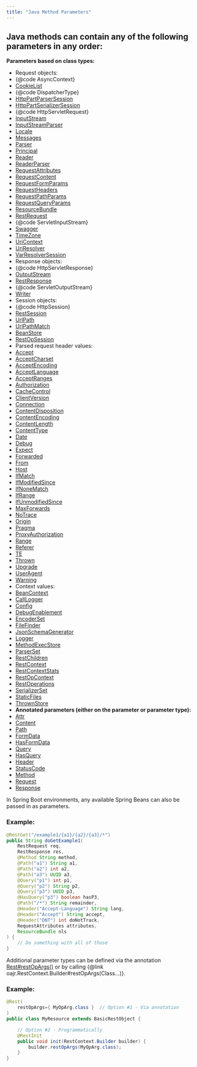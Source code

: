 ```yaml
---
title: "Java Method Parameters"
---
```


Java methods can contain any of the following parameters in any order:
-
**Parameters based on class types:**
- Request objects:
- \{@code AsyncContext\}
- [CookieList](../apidocs/org/apache/juneau/rest/arg/CookieList.html)
- \{@code DispatcherType\}
- [HttpPartParserSession](../apidocs/org/apache/juneau/httppart/HttpPartParserSession.html)
- [HttpPartSerializerSession](../apidocs/org/apache/juneau/httppart/HttpPartSerializerSession.html)
- \{@code HttpServletRequest\}
- [InputStream](../apidocs/java/io/InputStream.html)
- [InputStreamParser](../apidocs/org/apache/juneau/parser/InputStreamParser.html)
- [Locale](../apidocs/java/util/Locale.html)
- [Messages](../apidocs/org/apache/juneau/cp/Messages.html)
- [Parser](../apidocs/org/apache/juneau/parser/Parser.html)
- [Principal](../apidocs/java/security/Principal.html)
- [Reader](../apidocs/java/io/Reader.html)
- [ReaderParser](../apidocs/org/apache/juneau/parser/ReaderParser.html)
- [RequestAttributes](../apidocs/org/apache/juneau/rest/httppart/RequestAttributes.html)
- [RequestContent](../apidocs/org/apache/juneau/rest/httppart/RequestContent.html)
- [RequestFormParams](../apidocs/org/apache/juneau/rest/httppart/RequestFormParams.html)
- [RequestHeaders](../apidocs/org/apache/juneau/rest/httppart/RequestHeaders.html)
- [RequestPathParams](../apidocs/org/apache/juneau/rest/httppart/RequestPathParams.html)
- [RequestQueryParams](../apidocs/org/apache/juneau/rest/httppart/RequestQueryParams.html)
- [ResourceBundle](../apidocs/java/util/ResourceBundle.html)
- [RestRequest](../apidocs/org/apache/juneau/rest/RestRequest.html)
- \{@code ServletInputStream\}
- [Swagger](../apidocs/org/apache/juneau/dto/swagger/Swagger.html)
- [TimeZone](../apidocs/java/util/TimeZone.html)
- [UriContext](../apidocs/org/apache/juneau/UriContext.html)
- [UriResolver](../apidocs/org/apache/juneau/UriResolver.html)
- [VarResolverSession](../apidocs/org/apache/juneau/svl/VarResolverSession.html)
- Response objects:
- \{@code HttpServletResponse\}
- [OutputStream](../apidocs/java/io/OutputStream.html)
- [RestResponse](../apidocs/org/apache/juneau/rest/RestResponse.html)
- \{@code ServletOutputStream\}
- [Writer](../apidocs/java/io/Writer.html)
- Session objects:
- \{@code HttpSession\}
- [RestSession](../apidocs/org/apache/juneau/rest/RestSession.html)
- [UrlPath](../apidocs/org/apache/juneau/rest/util/UrlPath.html)
- [UrlPathMatch](../apidocs/org/apache/juneau/rest/util/UrlPathMatch.html)
- [BeanStore](../apidocs/org/apache/juneau/cp/BeanStore.html)
- [RestOpSession](../apidocs/org/apache/juneau/rest/RestOpSession.html)
- Parsed request header values:
- [Accept](../apidocs/org/apache/juneau/http/header/Accept.html)
- [AcceptCharset](../apidocs/org/apache/juneau/http/header/AcceptCharset.html)
- [AcceptEncoding](../apidocs/org/apache/juneau/http/header/AcceptEncoding.html)
- [AcceptLanguage](../apidocs/org/apache/juneau/http/header/AcceptLanguage.html)
- [AcceptRanges](../apidocs/org/apache/juneau/http/header/AcceptRanges.html)
- [Authorization](../apidocs/org/apache/juneau/http/header/Authorization.html)
- [CacheControl](../apidocs/org/apache/juneau/http/header/CacheControl.html)
- [ClientVersion](../apidocs/org/apache/juneau/http/header/ClientVersion.html)
- [Connection](../apidocs/org/apache/juneau/http/header/Connection.html)
- [ContentDisposition](../apidocs/org/apache/juneau/http/header/ContentDisposition.html)
- [ContentEncoding](../apidocs/org/apache/juneau/http/header/ContentEncoding.html)
- [ContentLength](../apidocs/org/apache/juneau/http/header/ContentLength.html)
- [ContentType](../apidocs/org/apache/juneau/http/header/ContentType.html)
- [Date](../apidocs/org/apache/juneau/http/header/Date.html)
- [Debug](../apidocs/org/apache/juneau/http/header/Debug.html)
- [Expect](../apidocs/org/apache/juneau/http/header/Expect.html)
- [Forwarded](../apidocs/org/apache/juneau/http/header/Forwarded.html)
- [From](../apidocs/org/apache/juneau/http/header/From.html)
- [Host](../apidocs/org/apache/juneau/http/header/Host.html)
- [IfMatch](../apidocs/org/apache/juneau/http/header/IfMatch.html)
- [IfModifiedSince](../apidocs/org/apache/juneau/http/header/IfModifiedSince.html)
- [IfNoneMatch](../apidocs/org/apache/juneau/http/header/IfNoneMatch.html)
- [IfRange](../apidocs/org/apache/juneau/http/header/IfRange.html)
- [IfUnmodifiedSince](../apidocs/org/apache/juneau/http/header/IfUnmodifiedSince.html)
- [MaxForwards](../apidocs/org/apache/juneau/http/header/MaxForwards.html)
- [NoTrace](../apidocs/org/apache/juneau/http/header/NoTrace.html)
- [Origin](../apidocs/org/apache/juneau/http/header/Origin.html)
- [Pragma](../apidocs/org/apache/juneau/http/header/Pragma.html)
- [ProxyAuthorization](../apidocs/org/apache/juneau/http/header/ProxyAuthorization.html)
- [Range](../apidocs/org/apache/juneau/http/header/Range.html)
- [Referer](../apidocs/org/apache/juneau/http/header/Referer.html)
- [TE](../apidocs/org/apache/juneau/http/header/TE.html)
- [Thrown](../apidocs/org/apache/juneau/http/header/Thrown.html)
- [Upgrade](../apidocs/org/apache/juneau/http/header/Upgrade.html)
- [UserAgent](../apidocs/org/apache/juneau/http/header/UserAgent.html)
- [Warning](../apidocs/org/apache/juneau/http/header/Warning.html)
- Context values:
- [BeanContext](../apidocs/org/apache/juneau/BeanContext.html)
- [CallLogger](../apidocs/org/apache/juneau/rest/logger/CallLogger.html)
- [Config](../apidocs/org/apache/juneau/config/Config.html)
- [DebugEnablement](../apidocs/org/apache/juneau/rest/debug/DebugEnablement.html)
- [EncoderSet](../apidocs/org/apache/juneau/encoders/EncoderSet.html)
- [FileFinder](../apidocs/org/apache/juneau/cp/FileFinder.html)
- [JsonSchemaGenerator](../apidocs/org/apache/juneau/jsonschema/JsonSchemaGenerator.html)
- [Logger](../apidocs/java/util/logging/Logger.html)
- [MethodExecStore](../apidocs/org/apache/juneau/rest/stats/MethodExecStore.html)
- [ParserSet](../apidocs/org/apache/juneau/parser/ParserSet.html)
- [RestChildren](../apidocs/org/apache/juneau/rest/RestChildren.html)
- [RestContext](../apidocs/org/apache/juneau/rest/RestContext.html)
- [RestContextStats](../apidocs/org/apache/juneau/rest/stats/RestContextStats.html)
- [RestOpContext](../apidocs/org/apache/juneau/rest/RestOpContext.html)
- [RestOperations](../apidocs/org/apache/juneau/rest/RestOperations.html)
- [SerializerSet](../apidocs/org/apache/juneau/serializer/SerializerSet.html)
- [StaticFiles](../apidocs/org/apache/juneau/rest/staticfile/StaticFiles.html)
- [ThrownStore](../apidocs/org/apache/juneau/rest/stats/ThrownStore.html)
- **Annotated parameters (either on the parameter or parameter type):**
- [Attr](../apidocs/org/apache/juneau/rest/annotation/Attr.html)
- [Content](../apidocs/org/apache/juneau/http/annotation/Content.html)
- [Path](../apidocs/org/apache/juneau/http/annotation/Path.html)
- [FormData](../apidocs/org/apache/juneau/http/annotation/FormData.html)
- [HasFormData](../apidocs/org/apache/juneau/http/annotation/HasFormData.html)
- [Query](../apidocs/org/apache/juneau/http/annotation/Query.html)
- [HasQuery](../apidocs/org/apache/juneau/http/annotation/HasQuery.html)
- [Header](../apidocs/org/apache/juneau/http/annotation/Header.html)
- [StatusCode](../apidocs/org/apache/juneau/http/annotation/StatusCode.html)
- [Method](../apidocs/org/apache/juneau/rest/annotation/Method.html)
- [Request](../apidocs/org/apache/juneau/http/annotation/Request.html)
- [Response](../apidocs/org/apache/juneau/http/annotation/Response.html)

In Spring Boot environments, any available Spring Beans can also be passed in as parameters.
### Example:


```java
@RestGet("/example1/{a1}/{a2}/{a3}/*")
public String doGetExample1(
    RestRequest req,
    RestResponse res,
    @Method String method,
    @Path("a1") String a1,
    @Path("a2") int a2,
    @Path("a3") UUID a3,
    @Query("p1") int p1,
    @Query("p2") String p2,
    @Query("p3") UUID p3,
    @HasQuery("p3") boolean hasP3,
    @Path("/*") String remainder,
    @Header("Accept-Language") String lang,
    @Header("Accept") String accept,
    @Header("DNT") int doNotTrack,
    RequestAttributes attributes,
    ResourceBundle nls
) {
    // Do something with all of those
}
```


Additional parameter types can be defined via the annotation [Rest#restOpArgs()](../apidocs/org/apache/juneau/rest/annotation/Rest.html#restOpArgs()) or by calling \{@link oajr.RestContext.Builder#restOpArgs(Class...)\}.
### Example:


```java
@Rest(
    restOpArgs={ MyOpArg.class }  // Option #1 - Via annotation
)
public class MyResource extends BasicRestObject {

    // Option #2 - Programmatically
    @RestInit
    public void init(RestContext.Builder builder) {
        builder.restOpArgs(MyOpArg.class);
    }
}

```
